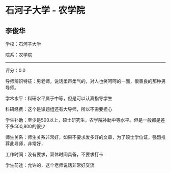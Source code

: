 # 石河子大学 - 农学院

## 李俊华

学校：石河子大学

院系：农学院

* * *

评分：0.0

导师辨识特征：男老师，说话柔声柔气的，对人也笑呵呵的一面，很善良的那种男导师。

学术水平：科研水平属于中等，但是可以认真指导学生

科研经费：这个是课题组还有大导师，所以不需要担心

学生补助：至少是500以上，硕士研究生，农学院补助中等水平。但是一般都是差不多500,800的很少

师生关系：师生关系非常好，如果不要求发多好的文章，为了硕士学位证，强烈推荐此导师，非常好，

工作时间：没有要求，双休时间具备，不要求打卡

学生前途：允许的，这个老师说话非常好交流